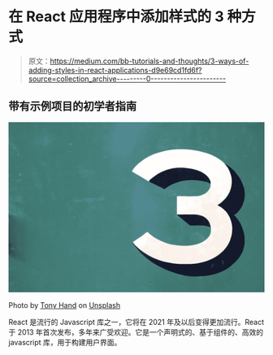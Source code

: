 # 在 React 应用程序中添加样式的 3 种方式

> 原文：<https://medium.com/bb-tutorials-and-thoughts/3-ways-of-adding-styles-in-react-applications-d9e69cd1fd6f?source=collection_archive---------0----------------------->

## 带有示例项目的初学者指南

![](img/86f9030582b22fe178fd7390b79a3acc.png)

Photo by [Tony Hand](https://unsplash.com/@mr_t55?utm_source=medium&utm_medium=referral) on [Unsplash](https://unsplash.com?utm_source=medium&utm_medium=referral)

React 是流行的 Javascript 库之一，它将在 2021 年及以后变得更加流行。React 于 2013 年首次发布，多年来广受欢迎。它是一个声明式的、基于组件的、高效的 javascript 库，用于构建用户界面。